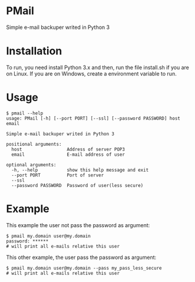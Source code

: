 # PMail

Simple e-mail backuper writed in Python 3

# Installation

To run, you need install Python 3.x and then, run the file install.sh if you are on Linux. If you are on Windows, create a environment variable to run.

# Usage

```shell
$ pmail --help
usage: PMail [-h] [--port PORT] [--ssl] [--password PASSWORD] host email

Simple e-mail backuper writed in Python 3

positional arguments:
  host                 Address of server POP3
  email                E-mail address of user

optional arguments:
  -h, --help           show this help message and exit
  --port PORT          Port of server
  --ssl
  --password PASSWORD  Password of user(less secure)
```

# Example

This example the user not pass the password as argument:

```shell
$ pmail my.domain user@my.domain
password: ******
# will print all e-mails relative this user
```

This other example, the user pass the password as argument:

```shell
$ pmail my.domain user@my.domain --pass my_pass_less_secure
# will print all e-mails relative this user
```